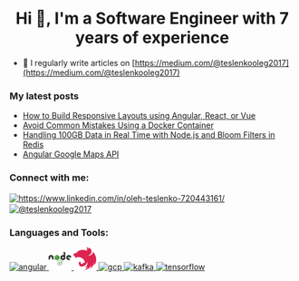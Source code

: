 <h1 align="center">Hi 👋, I'm a Software Engineer with 7 years of experience</h1>

- 📝 I regularly write articles on [https://medium.com/@teslenkooleg2017](https://medium.com/@teslenkooleg2017)

### My latest posts
<!-- BLOG-POST-LIST:START -->
- [How to Build Responsive Layouts using Angular, React, or Vue](https://levelup.gitconnected.com/how-to-build-responsive-layouts-using-angular-react-or-vue-23968710aab8?source=rss-2e5f5b703d04------2)
- [Avoid Common Mistakes Using a Docker Container](https://levelup.gitconnected.com/avoid-common-mistakes-using-a-docker-container-b661233d3905?source=rss-2e5f5b703d04------2)
- [Handling 100GB Data in Real Time with Node.js and Bloom Filters in Redis](https://levelup.gitconnected.com/handling-100gb-data-in-real-time-with-node-js-and-bloom-filters-in-redis-bdb80746cd96?source=rss-2e5f5b703d04------2)
- [Angular Google Maps API](https://levelup.gitconnected.com/angular-google-maps-api-11af43f2fea4?source=rss-2e5f5b703d04------2)
<!-- BLOG-POST-LIST:END -->

<h3 align="left">Connect with me:</h3>
<p align="left">
<a href="https://linkedin.com/in/https://www.linkedin.com/in/oleh-teslenko-720443161/" target="blank"><img align="center" src="https://raw.githubusercontent.com/rahuldkjain/github-profile-readme-generator/master/src/images/icons/Social/linked-in-alt.svg" alt="https://www.linkedin.com/in/oleh-teslenko-720443161/" height="30" width="40" /></a>
<a href="https://medium.com/@teslenkooleg2017" target="blank"><img align="center" src="https://raw.githubusercontent.com/rahuldkjain/github-profile-readme-generator/master/src/images/icons/Social/medium.svg" alt="@teslenkooleg2017" height="30" width="40" /></a>
</p>

<h3 align="left">Languages and Tools:</h3>
<p align="left"> 
  <a href="https://angular.io" target="_blank" rel="noreferrer"> <img src="https://angular.io/assets/images/logos/angular/angular.svg" alt="angular" width="40" height="40"/> </a> 
  <a href="https://nodejs.org" target="_blank" rel="noreferrer"> <img src="https://raw.githubusercontent.com/devicons/devicon/master/icons/nodejs/nodejs-original-wordmark.svg" alt="nodejs" width="40" height="40"/> </a>
  <a href="https://nestjs.com/" target="_blank" rel="noreferrer"> <img src="https://raw.githubusercontent.com/devicons/devicon/master/icons/nestjs/nestjs-plain.svg" alt="nestjs" width="40" height="40"/> </a>
  <a href="https://cloud.google.com" target="_blank" rel="noreferrer"> <img src="https://www.vectorlogo.zone/logos/google_cloud/google_cloud-icon.svg" alt="gcp" width="40" height="40"/> </a>     <a href="https://kafka.apache.org/" target="_blank" rel="noreferrer"> <img src="https://www.vectorlogo.zone/logos/apache_kafka/apache_kafka-icon.svg" alt="kafka" width="40" height="40"/>     </a> 
  <a href="https://www.tensorflow.org" target="_blank" rel="noreferrer"> <img src="https://www.vectorlogo.zone/logos/tensorflow/tensorflow-icon.svg" alt="tensorflow" width="40" height="40"/> </a> </p>
